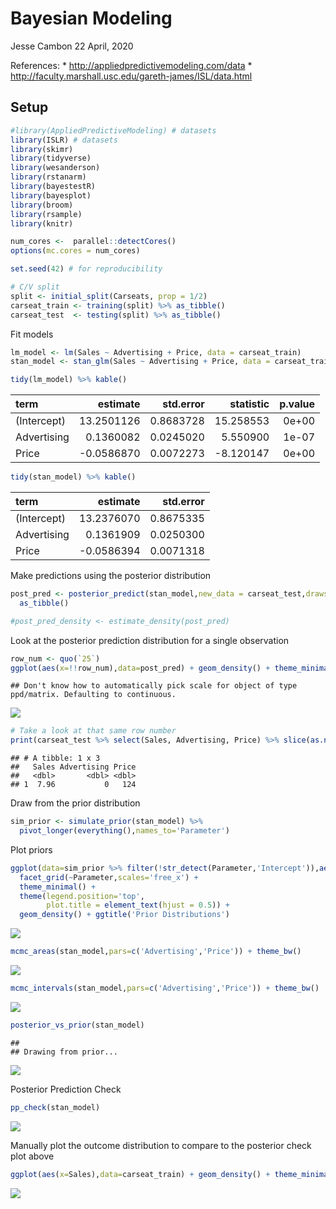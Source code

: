 Bayesian Modeling
================
Jesse Cambon
22 April, 2020

References: \* <http://appliedpredictivemodeling.com/data> \*
<http://faculty.marshall.usc.edu/gareth-james/ISL/data.html>

## Setup

``` r
#library(AppliedPredictiveModeling) # datasets
library(ISLR) # datasets
library(skimr)
library(tidyverse)
library(wesanderson)
library(rstanarm)
library(bayestestR)
library(bayesplot)
library(broom)
library(rsample)
library(knitr)

num_cores <-  parallel::detectCores()
options(mc.cores = num_cores)

set.seed(42) # for reproducibility

# C/V split
split <- initial_split(Carseats, prop = 1/2)
carseat_train <- training(split) %>% as_tibble()
carseat_test  <- testing(split) %>% as_tibble()
```

Fit models

``` r
lm_model <- lm(Sales ~ Advertising + Price, data = carseat_train)
stan_model <- stan_glm(Sales ~ Advertising + Price, data = carseat_train)
```

``` r
tidy(lm_model) %>% kable()
```

| term        |    estimate | std.error |  statistic | p.value |
| :---------- | ----------: | --------: | ---------: | ------: |
| (Intercept) |  13.2501126 | 0.8683728 |  15.258553 |   0e+00 |
| Advertising |   0.1360082 | 0.0245020 |   5.550900 |   1e-07 |
| Price       | \-0.0586870 | 0.0072273 | \-8.120147 |   0e+00 |

``` r
tidy(stan_model) %>% kable()
```

| term        |    estimate | std.error |
| :---------- | ----------: | --------: |
| (Intercept) |  13.2376070 | 0.8675335 |
| Advertising |   0.1361909 | 0.0250300 |
| Price       | \-0.0586394 | 0.0071318 |

Make predictions using the posterior
distribution

``` r
post_pred <- posterior_predict(stan_model,new_data = carseat_test,draws = 1000) %>%
  as_tibble()

#post_pred_density <- estimate_density(post_pred)
```

Look at the posterior prediction distribution for a single observation

``` r
row_num <- quo(`25`)
ggplot(aes(x=!!row_num),data=post_pred) + geom_density() + theme_minimal()
```

    ## Don't know how to automatically pick scale for object of type ppd/matrix. Defaulting to continuous.

![](../rmd_images/Bayesian_Modeling/unnamed-chunk-5-1.png)<!-- -->

``` r
# Take a look at that same row number
print(carseat_test %>% select(Sales, Advertising, Price) %>% slice(as.numeric(as_label(row_num))))
```

    ## # A tibble: 1 x 3
    ##   Sales Advertising Price
    ##   <dbl>       <dbl> <dbl>
    ## 1  7.96           0   124

Draw from the prior distribution

``` r
sim_prior <- simulate_prior(stan_model) %>%
  pivot_longer(everything(),names_to='Parameter')
```

Plot
priors

``` r
ggplot(data=sim_prior %>% filter(!str_detect(Parameter,'Intercept')),aes(x=value)) + 
  facet_grid(~Parameter,scales='free_x') +
  theme_minimal() +
  theme(legend.position='top',
        plot.title = element_text(hjust = 0.5)) +
  geom_density() + ggtitle('Prior Distributions')
```

![](../rmd_images/Bayesian_Modeling/unnamed-chunk-7-1.png)<!-- -->

``` r
mcmc_areas(stan_model,pars=c('Advertising','Price')) + theme_bw()
```

![](../rmd_images/Bayesian_Modeling/unnamed-chunk-8-1.png)<!-- -->

``` r
mcmc_intervals(stan_model,pars=c('Advertising','Price')) + theme_bw()
```

![](../rmd_images/Bayesian_Modeling/unnamed-chunk-8-2.png)<!-- -->

``` r
posterior_vs_prior(stan_model)
```

    ## 
    ## Drawing from prior...

![](../rmd_images/Bayesian_Modeling/unnamed-chunk-8-3.png)<!-- -->

Posterior Prediction Check

``` r
pp_check(stan_model)
```

![](../rmd_images/Bayesian_Modeling/unnamed-chunk-9-1.png)<!-- -->

Manually plot the outcome distribution to compare to the posterior check
plot
above

``` r
ggplot(aes(x=Sales),data=carseat_train) + geom_density() + theme_minimal()
```

![](../rmd_images/Bayesian_Modeling/unnamed-chunk-10-1.png)<!-- -->
